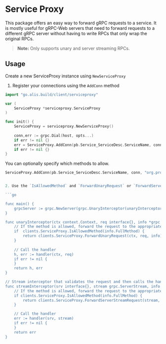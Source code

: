 # Service Proxy

This package offers an easy way to forward gRPC requests to a service.
It is mostly useful for gRPC-Web servers that need to forward requests to a different gRPC server
without having to write RPCs that only wrap the original RPCs.

> **Note:** Only supports unary and server streaming RPCs.

## Usage

Create a new ServiceProxy instance using `NewServiceProxy`

1. Register your connections using the `AddConn` method

```go
import "go.alis.build/client/serviceproxy"

var (
    ServiceProxy *serviceproxy.ServiceProxy
)

func init() {
    ServiceProxy = serviceproxy.NewServiceProxy()
    
    conn,err := grpc.Dial(host, opts...)
    if err != nil {}
    err = ServiceProxy.AddConn(pb.Service_ServiceDesc.ServiceName, conn)
    if err != nil {}
}
```

You can optionally specify which methods to allow.

```go
ServiceProxy.AddConn(pb.Service_ServiceDesc.ServiceName, conn, "org.product.v1.Service/*", "org.product.v1.OtherService/ExampleMethod")
```

```go

2. Use the `IsAllowedMethod` and `ForwardUnaryRequest` or `ForwardServerStreamRequest` in your own custom interceptors

```go

func main() {
    grpcServer := grpc.NewServer(grpc.UnaryInterceptor(unaryInterceptor), grpc.StreamInterceptor(streamInterceptor))
}

func unaryInterceptor(ctx context.Context, req interface{}, info *grpc.UnaryServerInfo, handler grpc.UnaryHandler) (interface{}, error) {
	// If the method is allowed, forward the request to the appropriate service
	if  clients.ServiceProxy.IsAllowedMethod(info.FullMethod) {
		return clients.ServiceProxy.ForwardUnaryRequest(ctx, req, info)
	}
	
	// Call the handler
	h, err := handler(ctx, req)
	if err != nil {
	}
	return h, err
}

// Stream interceptor that validates the request and then calls the handler
func streamInterceptor(srv interface{}, stream grpc.ServerStream, info *grpc.StreamServerInfo, handler grpc.StreamHandler) error {
	// If the method is allowed, forward the request to the appropriate service
	if clients.ServiceProxy.IsAllowedMethod(info.FullMethod) {
		return clients.ServiceProxy.ForwardServerStreamRequest(stream, info)
	}

	// Call the handler
	err := handler(srv, stream)
	if err != nil {
	}
	return err
}
```